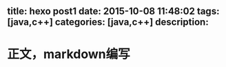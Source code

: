 title: hexo post1
date: 2015-10-08 11:48:02
tags: [java,c++]
categories: [java,c++]
description: 
---
# 正文，markdown编写
